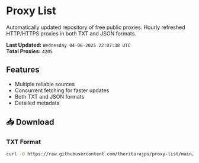 # Proxy List

Automatically updated repository of free public proxies. Hourly refreshed HTTP/HTTPS proxies in both TXT and JSON formats.

**Last Updated:** `Wednesday 04-06-2025 22:07:38 UTC`  
**Total Proxies:** `4205`

## Features
- Multiple reliable sources
- Concurrent fetching for faster updates
- Both TXT and JSON formats
- Detailed metadata

## 📥 Download

### TXT Format
```bash
curl -O https://raw.githubusercontent.com/theriturajps/proxy-list/main/proxies.txt